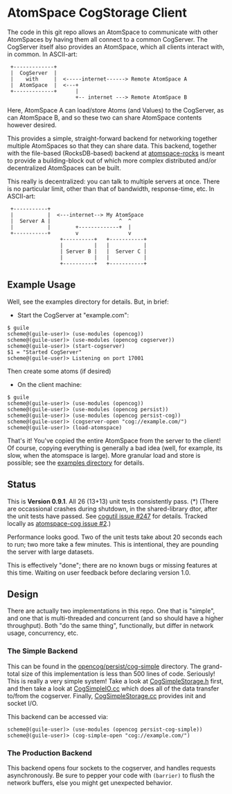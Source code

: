 
AtomSpace CogStorage Client
===========================
The code in this git repo allows an AtomSpace to communicate with
other AtomSpaces by having them all connect to a common CogServer.
The CogServer itself also provides an AtomSpace, which all clients
interact with, in common.  In ASCII-art:
```
 +-------------+
 |  CogServer  |
 |    with     |  <-----internet------> Remote AtomSpace A
 |  AtomSpace  |  <---+
 +-------------+      |
                      +-- internet ---> Remote AtomSpace B

```

Here, AtomSpace A can load/store Atoms (and Values) to the CogServer,
as can AtomSpace B, and so these two can share AtomSpace contents
however desired.

This provides a simple, straight-forward backend for networking
together multiple AtomSpaces so that they can share data. This
backend, together with the file-based (RocksDB-based) backend
at [atomspace-rocks](https://github.com/opencog/atomspace-rocks)
is meant to provide a building-block out of which more complex
distributed and/or decentralized AtomSpaces can be built.

This really is decentralized: you can talk to multiple servers at once.
There is no particular limit, other than that of bandwidth,
response-time, etc.  In ASCII-art:

```
 +-----------+
 |           |  <---internet--> My AtomSpace
 |  Server A |                      ^  ^
 |           |        +-------------+  |
 +-----------+        v                v
                 +----------+   +-----------+
                 |          |   |           |
                 | Server B |   |  Server C |
                 |          |   |           |
                 +----------+   +-----------+
```


Example Usage
-------------
Well, see the examples directory for details. But, in brief:

* Start the CogServer at "example.com":
```
$ guile
scheme@(guile-user)> (use-modules (opencog))
scheme@(guile-user)> (use-modules (opencog cogserver))
scheme@(guile-user)> (start-cogserver)
$1 = "Started CogServer"
scheme@(guile-user)> Listening on port 17001
```
Then create some atoms (if desired)

* On the client machine:
```
$ guile
scheme@(guile-user)> (use-modules (opencog))
scheme@(guile-user)> (use-modules (opencog persist))
scheme@(guile-user)> (use-modules (opencog persist-cog))
scheme@(guile-user)> (cogserver-open "cog://example.com/")
scheme@(guile-user)> (load-atomspace)
```

That's it! You've copied the entire AtomSpace from the server to
the client!  Of course, copying everything is generally a bad idea
(well, for example, its slow, when the atomspace is large). More
granular load and store is possible; see the
[examples directory](examples) for details.

Status
------
This is **Version 0.9.1**. All 26 (13+13) unit tests consistently
pass. (*) (There are occassional crashes during shutdown, in the
shared-library dtor, after the unit tests have passed. See
[cogutil issue #247](https://github.com/opencog/cogutil/issues/247)
for details. Tracked locally as
[atomspace-cog issue #2](https://github.com/opencog/atomspace-cog/issues/2).)

Performance looks good. Two of the unit tests take about 20 seconds
each to run; two more take a few minutes.  This is intentional,
they are pounding the server with large datasets.

This is effectively "done"; there are no known bugs or missing
features at this time. Waiting on user feedback before declaring
version 1.0.

Design
------
There are actually two implementations in this repo. One that is
"simple", and one that is multi-threaded and concurrent (and so
should have a higher throughput). Both "do the same thing",
functionally, but differ in network usage, concurrency, etc.

### The Simple Backend
This can be found in the [opencog/persist/cog-simple](opencog/persist/cog-simple)
directory.  The grand-total size of this implementation is less than 500
lines of code. Seriously! This is really a very simple system!  Take a
look at [CogSimpleStorage.h](opencog/persist/cog-simple/CogSimpleStorage.h)
first, and then take a look at
[CogSimpleIO.cc](opencog/persist/cog-simple/CogSimpleIO.cc)
which does all of the data transfer to/from the cogserver. Finally,
[CogSimpleStorage.cc](opencog/persist/cog-simple/CogSimpleStorage.cc)
provides init and socket I/O.

This backend can be accessed via:
```
scheme@(guile-user)> (use-modules (opencog persist-cog-simple))
scheme@(guile-user)> (cog-simple-open "cog://example.com/")
```

### The Production Backend
This backend opens four sockets to the cogserver, and handles requests
asynchronously. Be sure to pepper your code with `(barrier)` to flush
the network buffers, else you might get unexpected behavior.
